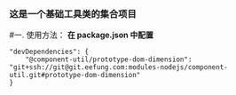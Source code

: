 ### 这是一个基础工具类的集合项目

#一. 使用方法：
**在 package.json 中配置**
```
"devDependencies": {
    "@component-util/prototype-dom-dimension": "git+ssh://git@git.eefung.com:modules-nodejs/component-util.git#prototype-dom-dimension"
}
```